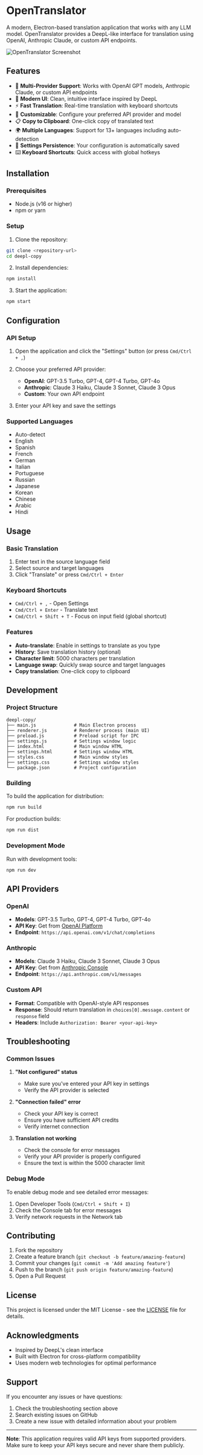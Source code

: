 # OpenTranslator

A modern, Electron-based translation application that works with any LLM model. OpenTranslator provides a DeepL-like interface for translation using OpenAI, Anthropic Claude, or custom API endpoints.

![OpenTranslator Screenshot](screenshot.png)

## Features

- 🚀 **Multi-Provider Support**: Works with OpenAI GPT models, Anthropic Claude, or custom API endpoints
- 🎨 **Modern UI**: Clean, intuitive interface inspired by DeepL
- ⚡ **Fast Translation**: Real-time translation with keyboard shortcuts
- 🔧 **Customizable**: Configure your preferred API provider and model
- 📋 **Copy to Clipboard**: One-click copy of translated text
- 🌍 **Multiple Languages**: Support for 13+ languages including auto-detection
- 💾 **Settings Persistence**: Your configuration is automatically saved
- ⌨️ **Keyboard Shortcuts**: Quick access with global hotkeys

## Installation

### Prerequisites

- Node.js (v16 or higher)
- npm or yarn

### Setup

1. Clone the repository:
```bash
git clone <repository-url>
cd deepl-copy
```

2. Install dependencies:
```bash
npm install
```

3. Start the application:
```bash
npm start
```

## Configuration

### API Setup

1. Open the application and click the "Settings" button (or press `Cmd/Ctrl + ,`)
2. Choose your preferred API provider:
   - **OpenAI**: GPT-3.5 Turbo, GPT-4, GPT-4 Turbo, GPT-4o
   - **Anthropic**: Claude 3 Haiku, Claude 3 Sonnet, Claude 3 Opus
   - **Custom**: Your own API endpoint

3. Enter your API key and save the settings

### Supported Languages

- Auto-detect
- English
- Spanish
- French
- German
- Italian
- Portuguese
- Russian
- Japanese
- Korean
- Chinese
- Arabic
- Hindi

## Usage

### Basic Translation

1. Enter text in the source language field
2. Select source and target languages
3. Click "Translate" or press `Cmd/Ctrl + Enter`

### Keyboard Shortcuts

- `Cmd/Ctrl + ,` - Open Settings
- `Cmd/Ctrl + Enter` - Translate text
- `Cmd/Ctrl + Shift + T` - Focus on input field (global shortcut)

### Features

- **Auto-translate**: Enable in settings to translate as you type
- **History**: Save translation history (optional)
- **Character limit**: 5000 characters per translation
- **Language swap**: Quickly swap source and target languages
- **Copy translation**: One-click copy to clipboard

## Development

### Project Structure

```
deepl-copy/
├── main.js              # Main Electron process
├── renderer.js          # Renderer process (main UI)
├── preload.js           # Preload script for IPC
├── settings.js          # Settings window logic
├── index.html           # Main window HTML
├── settings.html        # Settings window HTML
├── styles.css           # Main window styles
├── settings.css         # Settings window styles
└── package.json         # Project configuration
```

### Building

To build the application for distribution:

```bash
npm run build
```

For production builds:

```bash
npm run dist
```

### Development Mode

Run with development tools:

```bash
npm run dev
```

## API Providers

### OpenAI

- **Models**: GPT-3.5 Turbo, GPT-4, GPT-4 Turbo, GPT-4o
- **API Key**: Get from [OpenAI Platform](https://platform.openai.com/)
- **Endpoint**: `https://api.openai.com/v1/chat/completions`

### Anthropic

- **Models**: Claude 3 Haiku, Claude 3 Sonnet, Claude 3 Opus
- **API Key**: Get from [Anthropic Console](https://console.anthropic.com/)
- **Endpoint**: `https://api.anthropic.com/v1/messages`

### Custom API

- **Format**: Compatible with OpenAI-style API responses
- **Response**: Should return translation in `choices[0].message.content` or `response` field
- **Headers**: Include `Authorization: Bearer <your-api-key>`

## Troubleshooting

### Common Issues

1. **"Not configured" status**
   - Make sure you've entered your API key in settings
   - Verify the API provider is selected

2. **"Connection failed" error**
   - Check your API key is correct
   - Ensure you have sufficient API credits
   - Verify internet connection

3. **Translation not working**
   - Check the console for error messages
   - Verify your API provider is properly configured
   - Ensure the text is within the 5000 character limit

### Debug Mode

To enable debug mode and see detailed error messages:

1. Open Developer Tools (`Cmd/Ctrl + Shift + I`)
2. Check the Console tab for error messages
3. Verify network requests in the Network tab

## Contributing

1. Fork the repository
2. Create a feature branch (`git checkout -b feature/amazing-feature`)
3. Commit your changes (`git commit -m 'Add amazing feature'`)
4. Push to the branch (`git push origin feature/amazing-feature`)
5. Open a Pull Request

## License

This project is licensed under the MIT License - see the [LICENSE](LICENSE) file for details.

## Acknowledgments

- Inspired by DeepL's clean interface
- Built with Electron for cross-platform compatibility
- Uses modern web technologies for optimal performance

## Support

If you encounter any issues or have questions:

1. Check the troubleshooting section above
2. Search existing issues on GitHub
3. Create a new issue with detailed information about your problem

---

**Note**: This application requires valid API keys from supported providers. Make sure to keep your API keys secure and never share them publicly. 